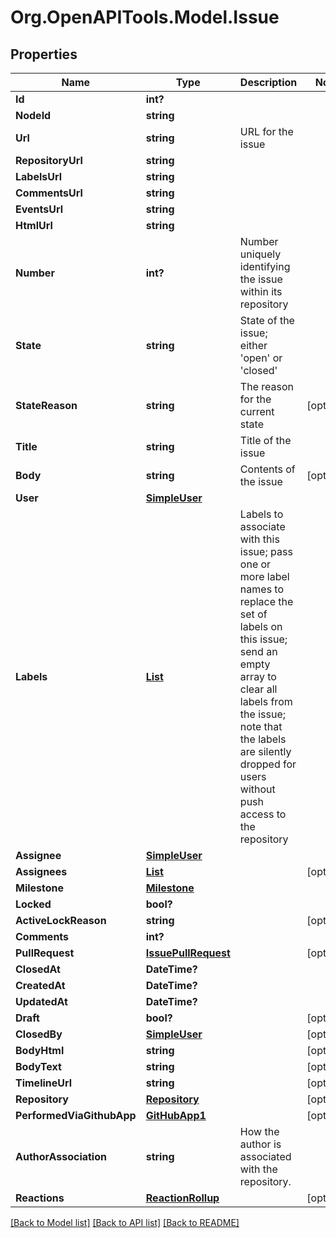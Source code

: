 # Org.OpenAPITools.Model.Issue

## Properties

Name | Type | Description | Notes
------------ | ------------- | ------------- | -------------
**Id** | **int?** |  | 
**NodeId** | **string** |  | 
**Url** | **string** | URL for the issue | 
**RepositoryUrl** | **string** |  | 
**LabelsUrl** | **string** |  | 
**CommentsUrl** | **string** |  | 
**EventsUrl** | **string** |  | 
**HtmlUrl** | **string** |  | 
**Number** | **int?** | Number uniquely identifying the issue within its repository | 
**State** | **string** | State of the issue; either &#39;open&#39; or &#39;closed&#39; | 
**StateReason** | **string** | The reason for the current state | [optional] 
**Title** | **string** | Title of the issue | 
**Body** | **string** | Contents of the issue | [optional] 
**User** | [**SimpleUser**](SimpleUser.md) |  | 
**Labels** | [**List<IssueLabelsInner>**](IssueLabelsInner.md) | Labels to associate with this issue; pass one or more label names to replace the set of labels on this issue; send an empty array to clear all labels from the issue; note that the labels are silently dropped for users without push access to the repository | 
**Assignee** | [**SimpleUser**](SimpleUser.md) |  | 
**Assignees** | [**List<SimpleUser1>**](SimpleUser1.md) |  | [optional] 
**Milestone** | [**Milestone**](Milestone.md) |  | 
**Locked** | **bool?** |  | 
**ActiveLockReason** | **string** |  | [optional] 
**Comments** | **int?** |  | 
**PullRequest** | [**IssuePullRequest**](IssuePullRequest.md) |  | [optional] 
**ClosedAt** | **DateTime?** |  | 
**CreatedAt** | **DateTime?** |  | 
**UpdatedAt** | **DateTime?** |  | 
**Draft** | **bool?** |  | [optional] 
**ClosedBy** | [**SimpleUser**](SimpleUser.md) |  | [optional] 
**BodyHtml** | **string** |  | [optional] 
**BodyText** | **string** |  | [optional] 
**TimelineUrl** | **string** |  | [optional] 
**Repository** | [**Repository**](Repository.md) |  | [optional] 
**PerformedViaGithubApp** | [**GitHubApp1**](GitHubApp1.md) |  | [optional] 
**AuthorAssociation** | **string** | How the author is associated with the repository. | 
**Reactions** | [**ReactionRollup**](ReactionRollup.md) |  | [optional] 

[[Back to Model list]](../README.md#documentation-for-models) [[Back to API list]](../README.md#documentation-for-api-endpoints) [[Back to README]](../README.md)

